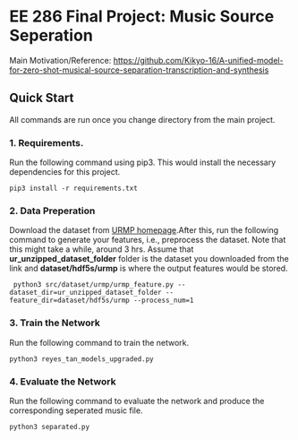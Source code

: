 # EE 286 Final Project: Music Source Seperation
Main Motivation/Reference: https://github.com/Kikyo-16/A-unified-model-for-zero-shot-musical-source-separation-transcription-and-synthesis

## Quick Start
All commands are run once you change directory from the main project. 

### 1. Requirements.
Run the following command using pip3. This would install the necessary dependencies for this project.
```
pip3 install -r requirements.txt
```

### 2. Data Preperation
Download the dataset from [URMP homepage](http://www2.ece.rochester.edu/projects/air/projects/URMP.html).After this, run the following command to generate your features, i.e., preprocess the dataset. Note that this might take a while, around 3 hrs. Assume that **ur_unzipped_dataset_folder** folder is the dataset you downloaded from the link and **dataset/hdf5s/urmp** is where the output features would be stored.
```
 python3 src/dataset/urmp/urmp_feature.py --dataset_dir=ur_unzipped_dataset_folder --feature_dir=dataset/hdf5s/urmp --process_num=1
```

### 3. Train the Network
Run the following command to train the network. 
```
python3 reyes_tan_models_upgraded.py
```

### 4. Evaluate the Network
Run the following command to evaluate the network and produce the corresponding seperated music file.
```
python3 separated.py
```
